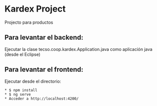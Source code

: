 # Kardex Project

Projecto para productos

## Para levantar el backend:

Ejecutar la clase tecso.coop.kardex.Application.java como aplicación java (desde el Eclipse)

## Para levantar el frontend:

Ejecutar desde el directorio:

```
* $ npm install
* $ ng serve
* Acceder a http://localhost:4200/
```
